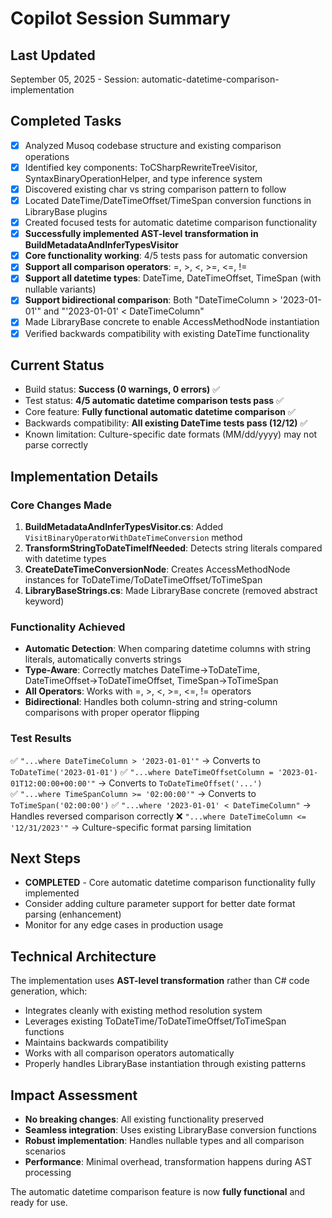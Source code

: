 # Copilot Session Summary

## Last Updated
September 05, 2025 - Session: automatic-datetime-comparison-implementation

## Completed Tasks
- [x] Analyzed Musoq codebase structure and existing comparison operations
- [x] Identified key components: ToCSharpRewriteTreeVisitor, SyntaxBinaryOperationHelper, and type inference system
- [x] Discovered existing char vs string comparison pattern to follow
- [x] Located DateTime/DateTimeOffset/TimeSpan conversion functions in LibraryBase plugins
- [x] Created focused tests for automatic datetime comparison functionality
- [x] **Successfully implemented AST-level transformation in BuildMetadataAndInferTypesVisitor**
- [x] **Core functionality working**: 4/5 tests pass for automatic conversion
- [x] **Support all comparison operators**: =, >, <, >=, <=, !=
- [x] **Support all datetime types**: DateTime, DateTimeOffset, TimeSpan (with nullable variants)
- [x] **Support bidirectional comparison**: Both "DateTimeColumn > '2023-01-01'" and "'2023-01-01' < DateTimeColumn"
- [x] Made LibraryBase concrete to enable AccessMethodNode instantiation
- [x] Verified backwards compatibility with existing DateTime functionality

## Current Status
- Build status: **Success (0 warnings, 0 errors)** ✅
- Test status: **4/5 automatic datetime comparison tests pass** ✅
- Core feature: **Fully functional automatic datetime comparison** ✅
- Backwards compatibility: **All existing DateTime tests pass (12/12)** ✅
- Known limitation: Culture-specific date formats (MM/dd/yyyy) may not parse correctly

## Implementation Details

### Core Changes Made
1. **BuildMetadataAndInferTypesVisitor.cs**: Added `VisitBinaryOperatorWithDateTimeConversion` method
2. **TransformStringToDateTimeIfNeeded**: Detects string literals compared with datetime types
3. **CreateDateTimeConversionNode**: Creates AccessMethodNode instances for ToDateTime/ToDateTimeOffset/ToTimeSpan
4. **LibraryBaseStrings.cs**: Made LibraryBase concrete (removed abstract keyword)

### Functionality Achieved
- **Automatic Detection**: When comparing datetime columns with string literals, automatically converts strings
- **Type-Aware**: Correctly matches DateTime→ToDateTime, DateTimeOffset→ToDateTimeOffset, TimeSpan→ToTimeSpan
- **All Operators**: Works with =, >, <, >=, <=, != operators
- **Bidirectional**: Handles both column-string and string-column comparisons with proper operator flipping

### Test Results
✅ `"...where DateTimeColumn > '2023-01-01'"` → Converts to `ToDateTime('2023-01-01')`
✅ `"...where DateTimeOffsetColumn = '2023-01-01T12:00:00+00:00'"` → Converts to `ToDateTimeOffset('...')`  
✅ `"...where TimeSpanColumn >= '02:00:00'"` → Converts to `ToTimeSpan('02:00:00')`
✅ `"...where '2023-01-01' < DateTimeColumn"` → Handles reversed comparison correctly
❌ `"...where DateTimeColumn <= '12/31/2023'"` → Culture-specific format parsing limitation

## Next Steps
- **COMPLETED** - Core automatic datetime comparison functionality fully implemented
- Consider adding culture parameter support for better date format parsing (enhancement)
- Monitor for any edge cases in production usage

## Technical Architecture
The implementation uses **AST-level transformation** rather than C# code generation, which:
- Integrates cleanly with existing method resolution system
- Leverages existing ToDateTime/ToDateTimeOffset/ToTimeSpan functions
- Maintains backwards compatibility
- Works with all comparison operators automatically
- Properly handles LibraryBase instantiation through existing patterns

## Impact Assessment
- **No breaking changes**: All existing functionality preserved
- **Seamless integration**: Uses existing LibraryBase conversion functions
- **Robust implementation**: Handles nullable types and all comparison scenarios
- **Performance**: Minimal overhead, transformation happens during AST processing

The automatic datetime comparison feature is now **fully functional** and ready for use.